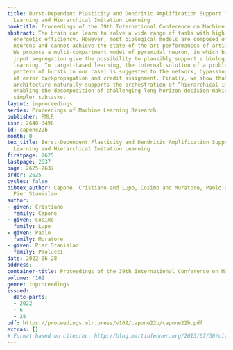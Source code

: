 ```yaml
---
title: Burst-Dependent Plasticity and Dendritic Amplification Support Target-Based
  Learning and Hierarchical Imitation Learning
booktitle: Proceedings of the 39th International Conference on Machine Learning
abstract: The brain can learn to solve a wide range of tasks with high temporal and
  energetic efficiency. However, most biological models are composed of simple single-compartment
  neurons and cannot achieve the state-of-the-art performances of artificial intelligence.
  We propose a multi-compartment model of pyramidal neuron, in which bursts and dendritic
  input segregation give the possibility to plausibly support a biological target-based
  learning. In target-based learning, the internal solution of a problem (a spatio-temporal
  pattern of bursts in our case) is suggested to the network, bypassing the problems
  of error backpropagation and credit assignment. Finally, we show that this neuronal
  architecture naturally supports the orchestration of “hierarchical imitation learning”,
  enabling the decomposition of challenging long-horizon decision-making tasks into
  simpler subtasks.
layout: inproceedings
series: Proceedings of Machine Learning Research
publisher: PMLR
issn: 2640-3498
id: capone22b
month: 0
tex_title: Burst-Dependent Plasticity and Dendritic Amplification Support Target-Based
  Learning and Hierarchical Imitation Learning
firstpage: 2625
lastpage: 2637
page: 2625-2637
order: 2625
cycles: false
bibtex_author: Capone, Cristiano and Lupo, Cosimo and Muratore, Paolo and Paolucci,
  Pier Stanislao
author:
- given: Cristiano
  family: Capone
- given: Cosimo
  family: Lupo
- given: Paolo
  family: Muratore
- given: Pier Stanislao
  family: Paolucci
date: 2022-06-28
address:
container-title: Proceedings of the 39th International Conference on Machine Learning
volume: '162'
genre: inproceedings
issued:
  date-parts:
  - 2022
  - 6
  - 28
pdf: https://proceedings.mlr.press/v162/capone22b/capone22b.pdf
extras: []
# Format based on citeproc: http://blog.martinfenner.org/2013/07/30/citeproc-yaml-for-bibliographies/
---
```

